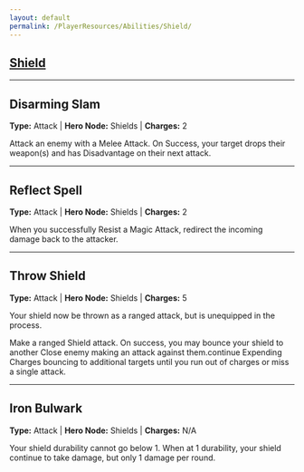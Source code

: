 ```yaml
---
layout: default
permalink: /PlayerResources/Abilities/Shield/
---
```

## [Shield](#Shield)

------------------------------------------------

## Disarming Slam
**Type:** Attack
 | **Hero Node:** Shields
 | **Charges:** 2

Attack an enemy with a Melee Attack. On Success, your target drops their weapon(s) and has Disadvantage on their next attack.

------------------------------------------------

## Reflect Spell
**Type:** Attack
 | **Hero Node:** Shields
 | **Charges:** 2

When you successfully Resist a Magic Attack, redirect the incoming damage back to the attacker.

------------------------------------------------

## Throw Shield
**Type:** Attack
 | **Hero Node:** Shields
 | **Charges:** 5

Your shield now be thrown as a ranged attack, but is unequipped in the process.

Make a ranged Shield attack. On success, you may bounce your shield to another Close enemy making an attack against them.continue Expending Charges bouncing to additional targets until you run out of charges or miss a single attack.

------------------------------------------------

## Iron Bulwark
**Type:** Attack
 | **Hero Node:** Shields
 | **Charges:** N/A

Your shield durability cannot go below 1. When at 1 durability, your shield continue to take damage, but only 1 damage per round.